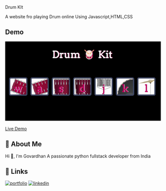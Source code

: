 Drum KIt

A website fro playing Drum online Using Javascript,HTML,CSS


## Demo


![](https://github.com/govardhanob/drum-kit/blob/main/drumkit-ezgif.com-video-to-gif-converter.gif)


<a href="https://harmonious-beignet-a93324.netlify.app/">Live Demo</a>

## 🚀 About Me
Hi 👋, I'm Govardhan
A passionate python fullstack developer from India


## 🔗 Links
[![portfolio](https://img.shields.io/badge/my_portfolio-000?style=for-the-badge&logo=ko-fi&logoColor=white)](https://govardhanob.github.io/portfolio/)
[![linkedin](https://img.shields.io/badge/linkedin-0A66C2?style=for-the-badge&logo=linkedin&logoColor=white)](https://www.linkedin.com/)


